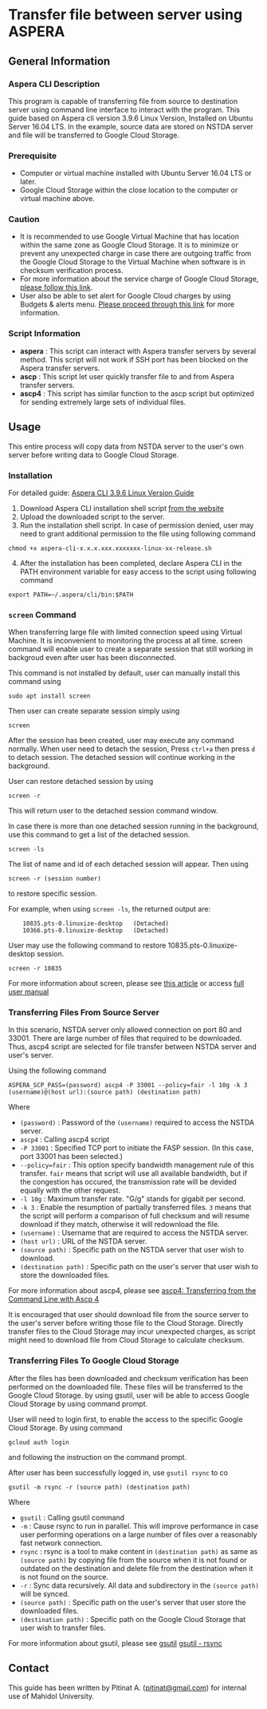 # Transfer file between server using ASPERA

## General Information
### Aspera CLI Description
This program is capable of transferring file from source to destination server using command line interface to interact with the program.
This guide based on Aspera cli version 3.9.6 Linux Version, Installed on Ubuntu Server 16.04 LTS.
In the example, source data are stored on NSTDA server and file will be transferred to Google Cloud Storage. 
### Prerequisite
- Computer or virtual machine installed with Ubuntu Server 16.04 LTS or later.
- Google Cloud Storage within the close location to the computer or virtual machine above.
### Caution
- It is recommended to use Google Virtual Machine that has location within the same zone as Google Cloud Storage. It is to minimize or prevent any unexpected charge in case there are outgoing traffic from the Google Cloud Storage to the Virtual Machine when software is in checksum verification process.
- For more information about the service charge of Google Cloud Storage, [please follow this link](https://cloud.google.com/storage/pricing#network-pricing).
- User also be able to set alert for Google Cloud charges by using Budgets & alerts menu. [Please proceed through this link](https://cloud.google.com/billing/docs/how-to/budgets) for more information.
### Script Information
- **aspera** : This script can interact with Aspera transfer servers by several method. This script will not work if SSH port has been blocked on the Aspera transfer servers.
- **ascp** : This script let user quickly transfer file to and from Aspera transfer servers. 
- **ascp4** : This script has similar function to the ascp script but optimized for sending extremely large sets of individual files.

## Usage
This entire process will copy data from NSTDA server to the user's own server before writing data to Google Cloud Storage. 

### Installation
For detailed guide: [Aspera CLI 3.9.6 Linux Version Guide](https://download.asperasoft.com/download/docs/cli/3.9.6/user_linux/webhelp/index.html#dita/cli_install_container.html)

1. Download Aspera CLI installation shell script [from the website](https://downloads.asperasoft.com/en/downloads/62)
2. Upload the downloaded script to the server.
3. Run the installation shell script. In case of permission denied, user may need to grant additional permission to the file using following command
```
chmod +x aspera-cli-x.x.x.xxx.xxxxxxx-linux-xx-release.sh
```
4. After the installation has been completed, declare Aspera CLI in the PATH environment variable for easy access to the script using following command
```
export PATH=~/.aspera/cli/bin:$PATH
```

### `screen` Command
When transferring large file with limited connection speed using Virtual Machine. It is inconvenient to monitoring the process at all time.
screen command will enable user to create a separate session that still working in backgroud even after user has been disconnected.

This command is not installed by default, user can manually install this command using
```
sudo apt install screen
```

Then user can create separate session simply using 
```
screen
```
After the session has been created, user may execute any command normally.
When user need to detach the session, Press `ctrl+a` then press `d` to detach session.
The detached session will continue working in the background.

User can restore detached session by using
```
screen -r
```
This will return user to the detached session command window.

In case there is more than one detached session running in the background, use this command to get a list of the detached session.
```
screen -ls
```
The list of name and id of each detached session will appear. Then using
```
screen -r (session number)
```
to restore specific session.

For example, when using `screen -ls`, the returned output are:
```
    10835.pts-0.linuxize-desktop   (Detached)
    10366.pts-0.linuxize-desktop   (Detached)
```

User may use the following command to restore 10835.pts-0.linuxize-desktop session.
```
screen -r 10835
```

For more information about screen, please see [this article](https://linuxize.com/post/how-to-use-linux-screen/) or access [full user manual](https://www.gnu.org/software/screen/manual/screen.html)

### Transferring Files From Source Server
In this scenario, NSTDA server only allowed connection on port 80 and 33001. There are large number of files that required to be downloaded.
Thus, ascp4 script are selected for file transfer between NSTDA server and user's server.

Using the following command
```
ASPERA_SCP_PASS=(password) ascp4 -P 33001 --policy=fair -l 10g -k 3 (username)@(host url):(source path) (destination path)
```
Where

- `(password)` : Password of the `(username)` required to access the NSTDA server.
- `ascp4` : Calling ascp4 script
- `-P 33001` : Specified TCP port to initiate the FASP session. (In this case, port 33001 has been selected.)
- `--policy=fair` : This option specify bandwidth management rule of this transfer. `fair` means that script will use all available bandwidth, but if the congestion has occured, the transmission rate will be devided equally with the other request.
- `-l 10g` : Maximum transfer rate. "G/g" stands for gigabit per second.
- `-k 3` : Enable the resumption of partially transferred files. `3` means that the script will perform a comparison of full checksum and will resume download if they match, otherwise it will redownload the file.
- `(username)` : Username that are required to access the NSTDA server.
- `(host url)` : URL of the NSTDA server.
- `(source path)` : Specific path on the NSTDA server that user wish to download.
- `(destination path)` : Specific path on the user's server that user wish to store the downloaded files.

For more information about ascp4, please see [ascp4: Transferring from the Command Line with Ascp 4](https://download.asperasoft.com/download/docs/cli/3.9.6/user_linux/webhelp/index.html#entsrv_external/dita-a4/a4_container.html)

It is encouraged that user should download file from the source server to the user's server before writing those file to the Cloud Storage.
Directly transfer files to the Cloud Storage may incur unexpected charges, as script might need to download file from Cloud Storage to calculate checksum.


### Transferring Files To Google Cloud Storage
After the files has been downloaded and checksum verification has been performed on the downloaded file. These files will be transferred to the Google Cloud Storage.
by using gsutil, user will be able to access Google Cloud Storage by using command prompt.

User will need to login first, to enable the access to the specific Google Cloud Storage.
By using command

```
gcloud auth login
```
and following the instruction on the command prompt.

After user has been successfully logged in, use `gsutil rsync` to co 
```
gsutil -m rsync -r (source path) (destination path)
```
Where

- `gsutil` : Calling gsutil command
- `-m` : Cause rsync to run in parallel. This will improve performance in case user performing operations on a large number of files over a reasonably fast network connection.
- `rsync` : rsync is a tool to make content in `(destination path)` as same as `(source path)` by copying file from the source when it is not found or outdated on the destination and delete file from the destination when it is not found on the source.
- `-r` : Sync data recursively. All data and subdirectory in the `(source path)` will be synced. 
- `(source path)` : Specific path on the user's server that user store the downloaded files.
- `(destination path)` : Specific path on the Google Cloud Storage that user wish to transfer files.

For more information about gsutil, please see
[gsutil](https://cloud.google.com/storage/docs/gsutil)
[gsutil - rsync](https://cloud.google.com/storage/docs/gsutil/commands/rsync)

## Contact
This guide has been written by Pitinat A. (pitinat@gmail.com) for internal use of Mahidol University.